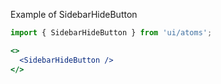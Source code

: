 Example of SidebarHideButton
```jsx harmony
import { SidebarHideButton } from 'ui/atoms';

<>
  <SidebarHideButton />
</>
```